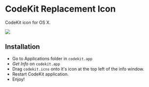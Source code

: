 # CodeKit Replacement Icon
CodeKit icon for OS X.

![](https://raw.githubusercontent.com/yunusekim/codekit-replacement-icns/master/codekit-sample.png)

## Installation
* Go to Applications folder in `codekit.app`
* *Get Info* on `codekit.app`
* Drag `codekit.icns` onto it's icon at the top left of the info window.
* Restart CodeKit application.
* Enjoy!